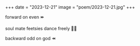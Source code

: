 +++
date = "2023-12-21"
image = "poem/2023-12-21.jpg"
+++

forward on even ⏩

soul mate feetsies dance freely 👯‍♀️

backward odd on god ⏪
